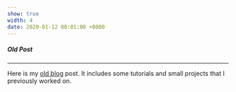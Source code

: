 ```yaml
---
show: true
width: 4
date: 2020-01-12 00:01:00 +0800
---
```


<div class="p-4">
    <h5>Old Post</h5>
    <hr />
    <p>
        Here is my <a href="https://blog.csdn.net/Cplus_ruler?type=blog" target="_blank">old blog</a> post. It includes some tutorials and small projects that I previously worked on. 
        <!-- I'm ranked 20,000+ in overall ranking with over 50,000 views. -->
    </p>
</div>